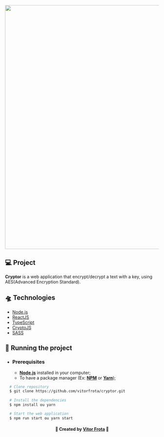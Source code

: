  <h1 align="center">
  <img src="https://i.ibb.co/BCxP6ZX/Cover.jpg" width="800px"/>
  </h1>

## 💻 Project
 <strong>Cryptor</strong> is a web application that encrypt/decrypt a text with a key, using AES(Advanced Encryption Standard).

 ## 🛸 Technologies
 
- [Node.js](https://nodejs.org/en/)
- [ReactJS](https://reactjs.org/)
- [TypeScript](https://www.typescriptlang.org/)
- [CryptoJS](https://cryptojs.gitbook.io/docs/)
- [SASS](https://sass-lang.com/)

## 🔌 Running the project

- ### **Prerequisites**

  - **[Node.js](https://nodejs.org/en/)** installed in your computer;
  - To have a package manager (Ex: **[NPM](https://www.npmjs.com/)** or **[Yarn](https://yarnpkg.com/)**);

```sh
  # Clone repository
  $ git clone https://github.com/vitorfrota/cryptor.git
  
  # Install the dependencies
  $ npm install ou yarn

  # Start the web application
  $ npm run start ou yarn start
```
<h4 align="center">
    🚀 Created by <a href="https://www.linkedin.com/in/vitorfrota/" target="_blank">Vitor Frota</a> 🚀
</h4>
